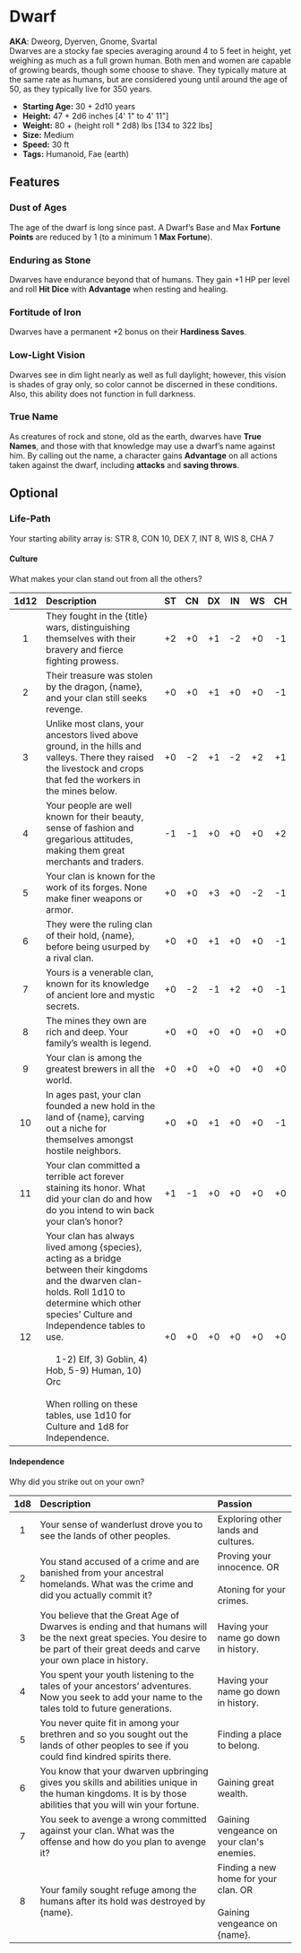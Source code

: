 # Dwarf
**AKA**: Dweorg, Dyerven, Gnome, Svartal<br/>
Dwarves are a stocky fae species averaging around 4 to 5 feet in height, yet weighing as much as a full grown human.  Both men and women are capable of growing beards, though some choose to shave.  They typically mature at the same rate as humans, but are considered young until around the age of 50, as they typically live for 350 years.
- **Starting Age:** 30 + 2d10 years
- **Height:** 47 + 2d6 inches [4' 1" to 4' 11"]
- **Weight:** 80 + (height roll * 2d8) lbs [134 to 322 lbs]
- **Size:** Medium
- **Speed:** 30 ft
- **Tags:** Humanoid, Fae (earth)

## Features
### Dust of Ages
The age of the dwarf is long since past. A Dwarf’s Base and Max **Fortune Points** are reduced by 1 (to a minimum 1 **Max Fortune**).
### Enduring as Stone
Dwarves have endurance beyond that of humans.  They gain +1 HP per level and roll **Hit Dice** with **Advantage** when resting and healing.
### Fortitude of Iron
Dwarves have a permanent +2 bonus on their **Hardiness Saves**.
### Low-Light Vision
Dwarves see in dim light nearly as well as full daylight; however, this vision is shades of gray only, so color cannot be discerned in these conditions.  Also, this ability does not function in full darkness.
### True Name
As creatures of rock and stone, old as the earth, dwarves have **True Names**, and those with that knowledge may use a dwarf’s name against him. By calling out the name, a character gains **Advantage** on all actions taken against the dwarf, including **attacks** and **saving throws**.

## Optional
### Life-Path
Your starting ability array is: STR 8, CON 10, DEX 7, INT 8, WIS 8, CHA 7

#### Culture
What makes your clan stand out from all the others?

|  1d12  |  Description                                                                                                                                                                                                                                                                                                                                          | ST | CN | DX | IN | WS | CH |
|:------:|:------------------------------------------------------------------------------------------------------------------------------------------------------------------------------------------------------------------------------------------------------------------------------------------------------------------------------------------------------|:--:|:--:|:--:|:--:|:--:|:--:|
|      1 | They fought in the {title} wars, distinguishing themselves with their bravery and fierce fighting prowess.                                                                                                                                                                                                                                            | +2 | +0 | +1 | -2 | +0 | -1 |
|      2 | Their treasure was stolen by the dragon, {name}, and your clan still seeks revenge.                                                                                                                                                                                                                                                                   | +0 | +0 | +1 | +0 | +0 | -1 |
|      3 | Unlike most clans, your ancestors lived above ground, in the hills and valleys. There they raised the livestock and crops that fed the workers in the mines below.                                                                                                                                                                                    | +0 | -2 | +1 | -2 | +2 | +1 |
|      4 | Your people are well known for their beauty, sense of fashion and gregarious attitudes, making them great merchants and traders.                                                                                                                                                                                                                      | -1 | -1 | +0 | +0 | +0 | +2 |
|      5 | Your clan is known for the work of its forges. None make finer weapons or armor.                                                                                                                                                                                                                                                                      | +0 | +0 | +3 | +0 | -2 | -1 |
|      6 | They were the ruling clan of their hold, {name}, before being usurped by a rival clan.                                                                                                                                                                                                                                                                | +0 | +0 | +1 | +0 | +0 | -1 |
|      7 | Yours is a venerable clan, known for its knowledge of ancient lore and mystic secrets.                                                                                                                                                                                                                                                                | +0 | -2 | -1 | +2 | +0 | -1 |
|      8 | The mines they own are rich and deep. Your family’s wealth is legend.                                                                                                                                                                                                                                                                                 | +0 | +0 | +0 | +0 | +0 | +0 |
|      9 | Your clan is among the greatest brewers in all the world.                                                                                                                                                                                                                                                                                             | +0 | +0 | +0 | +0 | +0 | +0 |
|     10 | In ages past, your clan founded a new hold in the land of {name}, carving out a niche for themselves amongst hostile neighbors.                                                                                                                                                                                                                       | +0 | +0 | +1 | +0 | +0 | -1 |
|     11 | Your clan committed a terrible act forever staining its honor. What did your clan do and how do you intend to win back your clan’s honor?                                                                                                                                                                                                             | +1 | -1 | +0 | +0 | +0 | +0 |
|     12 | Your clan has always lived among {species}, acting as a bridge between their kingdoms and the dwarven clan-holds. Roll 1d10 to determine which other species’ Culture and Independence tables to use.<br><br>    1-2) Elf, 3) Goblin, 4) Hob, 5-9) Human, 10) Orc<br><br>When rolling on these tables, use 1d10 for Culture and 1d8 for Independence. | +0 | +0 | +0 | +0 | +0 | +0 |  

#### Independence
Why did you strike out on your own?

| 1d8 | Description                                                                                                                                                                         | Passion                                                                  |
|:---:|:------------------------------------------------------------------------------------------------------------------------------------------------------------------------------------|:-------------------------------------------------------------------------|
|   1 | Your sense of wanderlust drove you to see the lands of other peoples.                                                                                                               | Exploring other lands and cultures.                                      |
|   2 | You stand accused of a crime and are banished from your ancestral homelands. What was the crime and did you actually commit it?                                                     | Proving your innocence. OR<br><br>Atoning for your crimes.               |
|   3 | You believe that the Great Age of Dwarves is ending and that humans will be the next great species. You desire to be part of their great deeds and carve your own place in history. | Having your name go down in history.                                     |
|   4 | You spent your youth listening to the tales of your ancestors’ adventures. Now you seek to add your name to the tales told to future generations.                                   | Having your name go down in history.                                     |
|   5 | You never quite fit in among your brethren and so you sought out the lands of other peoples to see if you could find kindred spirits there.                                         | Finding a place to belong.                                               |
|   6 | You know that your dwarven upbringing gives you skills and abilities unique in the human kingdoms. It is by those abilities that you will win your fortune.                         | Gaining great wealth.                                                    |
|   7 | You seek to avenge a wrong committed against your clan. What was the offense and how do you plan to avenge it?                                                                      | Gaining vengeance on your clan's enemies.                                |
|   8 | Your family sought refuge among the humans after its hold was destroyed by {name}.                                                                                                  | Finding a new home for your clan. OR<br><br>Gaining vengeance on {name}. |  